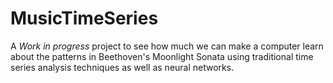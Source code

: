 # MusicTimeSeries

A *Work in progress* project to see how much we can make a computer learn about the patterns in Beethoven's Moonlight Sonata using traditional time series analysis techniques as well as neural networks.

